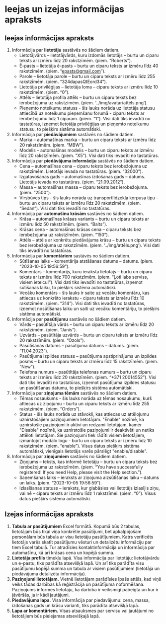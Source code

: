 # Ieejas un izejas informācijas apraksts
## Ieejas informācijas apraksts

1. Informācija par **lietotāju** sastāvēs no šādiem datiem.
    - Lietotājvārds – lietotājvārds, kuru izdomās lietotājs – burtu un ciparu teksts ar izmēru līdz 20 rakstzīmēm.  (piem. “Roberts”).
    - Ē-pasts – lietotāja ē-pasts – burtu un ciparu teksts ar izmēru līdz 40 rakstzīmēm. (piem. “epasts@gmail.com”).
    - Parole – lietotāja parole – burtu un ciparu teksts ar izmēru līdz 255 rakstzīmēm. (piem. “324dapasQtEord34”).
    - Lietotāja privilēģijas – lietotāja loma – ciparu teksts ar izmēru līdz 10 rakstzīmēm. (piem. “0”).
    - Attēls – lietotāja profila attēls – burtu un ciparu teksts bez ierobežojuma uz rakstzīmēm. (piem. ‘../img/avatar/attēls.png’). 
    - Pieņemto noteikumu statuss - šis lauks norāda uz lietotāja statusu attiecībā uz noteikumu pieņemšanu forumā - ciparu teksts ar ierobežojumu līdz 1 ciparam. (piem. “1”).
 Visi dati tiks ievadīti no tastatūras, izņemot lietotāja privilēģijas un pieņemto noteikumu statusu, to piešķirs sistēma automātiski.
2. Informācija par **piedāvājumiem** sastāvēs no šādiem datiem.
    - Marka – automašīnas marka – burtu un ciparu teksts ar izmēru līdz 20 rakstzīmēm. (piem. “MBW”).
    - Modelis – automašīnas modelis – burtu un ciparu teksts ar izmēru līdz 20 rakstzīmēm. (piem. “X5”).
 Visi dati tiks ievadīti no tastatūras.
3. Informācija par **piedāvājuma informāciju** sastāvēs no šādiem datiem.
    - Cena – automašīnas cena – ciparu teksts bez ierobežojuma uz rakstzīmēm. Lietotājs ievada no tastatūras. (piem. “32000”).
    - Izgatavošanas gads – automašīnas izdošanas gads – datums. Lietotājs ievada no tastatūras. (piem. “21.09.2012”).
    - Massa – automašīnas massa – ciparu teksts bez ierobežojuma. (piem. “2500”).
    - Virsbūves tips - šis lauks norāda uz transportlīdzekļa korpusa tipu - burtu un ciparu teksts ar izmēru līdz 20 rakstzīmēm. (piem. “Sedan”).
 Visi dati tiks ievadīti no tastatūras.
4. Informācija par **automašīnu krāsām** sastāvēs no šādiem datiem.
    - Krāsa – automašīnas krāsas variants – burtu un ciparu teksts ar izmēru līdz 50 rakstzīmēm. (piem. “Balts”).
    - Krāsas cena – automašīnas krāsas cena – ciparu teksts bez ierobežojuma uz rakstzīmēm. (piem. “150”).
    - Attēls – attēls ar konkrētu piedāvājuma krāsu – burtu un ciparu teksts bez ierobežojuma uz rakstzīmēm.  (piem. ‘../img/attēls.png’).
 Visi dati tiks ievadīti no tastatūras.
5. Informācija par **komentāriem** sastāvēs no šādiem datiem.
    - Sūtīšanas laiks – komentārija atstāšanas datums – datums. (piem. “2023-10-05 19:56:59”).
    - Komentārs – komentārijs, kuru ieraksta lietotājs – burtu un ciparu teksts ar izmēru līdz 700 rakstzīmēm. (piem. “Ļoti labs serviss, visiem ieteicu!”).
    Visi dati tiks ievadīti no tastatūras, izņemot sūtīšanas laiku, to piešķirs sistēma automātiski.
    - Vecāku komentārs - šis lauks ir saite uz vecāku komentāru, kas attiecas uz konkrēto ierakstu - ciparu teksts ar izmēru līdz 10 rakstzīmēm. (piem. “314”).
 Visi dati tiks ievadīti no tastatūras, izņemot nosūtīšanas laiku un saiti uz vecāku komentāriju, to piešķirs sistēma automātiski.
6. Informācija par **pasūtijumu** sastāvēs no šādiem datiem.
    - Vārds – pasūtītāja vārds – burtu un ciparu teksts ar izmēru līdz 20 rakstzīmēm. (piem. “Janis”).
    - Uzvārds – pasūtītāja uzvārds – burtu un ciparu teksts ar izmēru līdz 20 rakstzīmēm. (piem. “Ozols”).
    - Pasūtīšanas datums – pasūtijuma datums – datums. (piem. “11.04.2023”).
    - Pasūtījuma izpildes statuss – pasūtijuma apstiprinājums un izpildes posms – burtu un ciparu teksts ar izmēru līdz 15 rakstzīmēm. (piem. “New”).
    - Telefona numurs – pasūtītāja telefonas numurs – burtu un ciparu teksts ar izmēru līdz 20 rakstzīmēm. (piem. “+371 20014552”).
 Visi dati tiks ievadīti no tastatūras, izņemot pasūtījuma izpildes statusu un pasūtīšanas datumu, to piešķirs sistēma automātiski.
7. Informācija par **ziņojuma tēmām** sastāvēs no šādiem datiem.
    - Tēmas nosaukums - šis lauks norāda uz tēmas nosaukumu, kurš attiecas uz ziņojumu - burtu un ciparu teksts ar izmēru līdz 255 rakstzīmēm. (piem. “Orders”).
    - Status - šis lauks norāda uz stāvokli, kas attiecas uz attēlojumu uznirstošajiem paziņojumiem lietotājam. "Enable" nozīmē, ka uznirstošie paziņojumi ir aktīvi un redzami lietotājam, kamēr "Disable" nozīmē, ka uznirstošie paziņojumi ir deaktivēti un netiks attēloti lietotājam. Šie paziņojumi tiek rādīti visiem lietotājiem, izmantojot modālo logu - burtu un ciparu teksts ar izmēru līdz 10 rakstzīmēm. (piem. “enable”).
Visus datus piešķirs sistēma automātiski, vienīgais lietotājs varēs pārslēgt "enable/disable".
8. Informācija par **ziņojumiem** sastāvēs no šādiem datiem.
    - Ziņojums – teksts, kas informē lietotāju – burtu un ciparu teksts bez ierobežojuma uz rakstzīmēm. (piem. “You have successfully registered! If you need Help, please visit the Help section.”).
    - Saņemšanas laiks – ieraksts ar ziņojuma aizsūtīšanas laiku – datums un laiks. (piem. “2023-10-05 19:56:59”).
    - Izlasīšanas statuss – ieraksts, kur glabāsies vai lietotājs izlasījis ziņu, vai nē – ciparu teksts ar izmēru līdz 1 rakstzīmei. (piem. “0”).
Visus datus piešķirs sistēma automātiski.

## Izejas informācijas apraksts

1. **Tabula ar pasūtījumiem** Excel formātā. Kopumā būs 2 tabulas, lietotājam būs tikai viņa konkrētie pasūtījumi, bet apkalpojošam personālam būs tabula ar visu lietotāju pasūtījumiem. Katrs verificēts lietotājs varēs skatīt pasūtījumu vēsturi un detalizētu informāciju par tiem Excel tabulā. Tur atradīsies kontaktinformācija un informācija par automašīnu, kā arī krāsas cena un kopējā summa.
2. **Lietotāja profils** tīmekļu lapā. Visa informācija par lietotāju: lietotājvārdu un e-pastu, tiks parādīta atsevišķā lapā. Un arī tiks parādīta visu pasūtījumu kopējā summa un tabula ar visiem pasūtījumiem (lietotāja un piedāvājuma detalizēta informācija).
3. **Paziņojumi lietotājam.** Vietnē lietotājam parādīsies īpašs attēls, kad viņš veiks tādas darbības kā reģistrācija un pasūtījuma noformēšana. Paziņojums informēs lietotāju, ka darbība ir veiksmīgi pabeigta.un kur ir jāvēršās, ja ir kādi jautājumi.
4. **Piedavājuma lapa.** Visa informācija par piedavājumu: cena, massa, izdošanas gads un krāsu varianti, tiks parādīta atsevišķā lapā.
5. **Lapa ar komentāriem.** Visas atsauksmes par servisu vai jautājumi no lietotājiem būs pieiejamas atsevišķajā lapā.